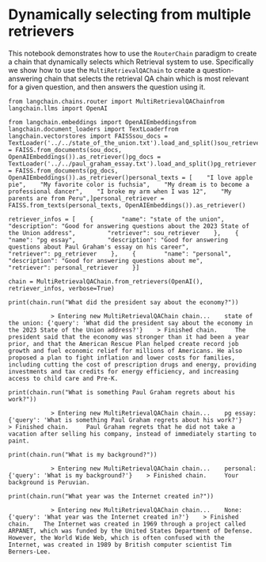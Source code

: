 Dynamically selecting from multiple retrievers
==============================================

This notebook demonstrates how to use the `RouterChain` paradigm to create a chain that dynamically selects which Retrieval system to use. Specifically we show how to use the `MultiRetrievalQAChain` to create a question-answering chain that selects the retrieval QA chain which is most relevant for a given question, and then answers the question using it.

    from langchain.chains.router import MultiRetrievalQAChainfrom langchain.llms import OpenAI

    from langchain.embeddings import OpenAIEmbeddingsfrom langchain.document_loaders import TextLoaderfrom langchain.vectorstores import FAISSsou_docs = TextLoader('../../state_of_the_union.txt').load_and_split()sou_retriever = FAISS.from_documents(sou_docs, OpenAIEmbeddings()).as_retriever()pg_docs = TextLoader('../../paul_graham_essay.txt').load_and_split()pg_retriever = FAISS.from_documents(pg_docs, OpenAIEmbeddings()).as_retriever()personal_texts = [    "I love apple pie",    "My favorite color is fuchsia",    "My dream is to become a professional dancer",    "I broke my arm when I was 12",    "My parents are from Peru",]personal_retriever = FAISS.from_texts(personal_texts, OpenAIEmbeddings()).as_retriever()

    retriever_infos = [    {        "name": "state of the union",         "description": "Good for answering questions about the 2023 State of the Union address",         "retriever": sou_retriever    },    {        "name": "pg essay",         "description": "Good for answering questions about Paul Graham's essay on his career",        "retriever": pg_retriever    },    {        "name": "personal",         "description": "Good for answering questions about me",         "retriever": personal_retriever    }]

    chain = MultiRetrievalQAChain.from_retrievers(OpenAI(), retriever_infos, verbose=True)

    print(chain.run("What did the president say about the economy?"))

                > Entering new MultiRetrievalQAChain chain...    state of the union: {'query': 'What did the president say about the economy in the 2023 State of the Union address?'}    > Finished chain.     The president said that the economy was stronger than it had been a year prior, and that the American Rescue Plan helped create record job growth and fuel economic relief for millions of Americans. He also proposed a plan to fight inflation and lower costs for families, including cutting the cost of prescription drugs and energy, providing investments and tax credits for energy efficiency, and increasing access to child care and Pre-K.

    print(chain.run("What is something Paul Graham regrets about his work?"))

                > Entering new MultiRetrievalQAChain chain...    pg essay: {'query': 'What is something Paul Graham regrets about his work?'}    > Finished chain.     Paul Graham regrets that he did not take a vacation after selling his company, instead of immediately starting to paint.

    print(chain.run("What is my background?"))

                > Entering new MultiRetrievalQAChain chain...    personal: {'query': 'What is my background?'}    > Finished chain.     Your background is Peruvian.

    print(chain.run("What year was the Internet created in?"))

                > Entering new MultiRetrievalQAChain chain...    None: {'query': 'What year was the Internet created in?'}    > Finished chain.    The Internet was created in 1969 through a project called ARPANET, which was funded by the United States Department of Defense. However, the World Wide Web, which is often confused with the Internet, was created in 1989 by British computer scientist Tim Berners-Lee.